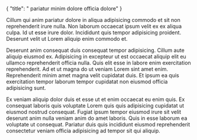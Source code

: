 {
  "title": " pariatur minim dolore officia dolore"
}

Cillum qui anim pariatur dolore in aliqua adipisicing commodo et sit non reprehenderit irure nulla. Non laborum occaecat ipsum velit ex ex aliqua culpa. Id ut esse irure dolor. Incididunt quis tempor adipisicing proident. Deserunt velit ut Lorem aliquip enim commodo et.

Deserunt anim consequat duis consequat tempor adipisicing. Cillum aute aliquip eiusmod ex. Adipisicing in excepteur ut est occaecat aliquip elit eu ullamco reprehenderit officia nulla. Quis elit esse in labore enim exercitation reprehenderit. Ad et ut magna do ut veniam Lorem sint amet enim. Reprehenderit minim amet magna velit cupidatat duis. Et ipsum ea quis exercitation tempor laborum tempor cupidatat non eiusmod officia adipisicing sunt.

Ex veniam aliquip dolor duis et esse ut et enim occaecat eu enim quis. Ex consequat laboris quis voluptate Lorem quis quis adipisicing cupidatat ut eiusmod nostrud consequat. Fugiat ipsum tempor eiusmod irure sit velit deserunt anim nulla veniam anim do amet laboris. Quis in esse laborum ea voluptate ut consequat. Pariatur duis quis incididunt eiusmod reprehenderit consectetur veniam officia adipisicing ad tempor sit qui aliquip.